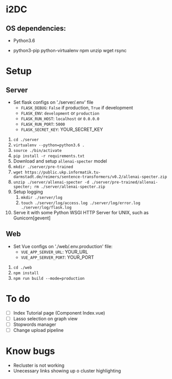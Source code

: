 # i2DC

## OS dependencies:
* Python3.6

* python3-pip python-virtualenv npm unzip wget rsync

# Setup

## Server
* Set flask configs on './server/.env' file
  * `FLASK_DEBUG`: `False` if production, `True` if development
  * `FLASK_ENV`: `development` or `production`
  * `FLASK_RUN_HOST`: `localhost` or `0.0.0.0`
  * `FLASK_RUN_PORT`: `5000`
  * `FLASK_SECRET_KEY`: YOUR_SECRET_KEY

1. `cd ./server`
2. `virtualenv --python=python3.6 .`
3. `source ./bin/activate`
4. `pip install -r requirements.txt`
5. Download and setup `allenai-specter` model
  1. `mkdir ./server/pre-trained`
  2. `wget https://public.ukp.informatik.tu-darmstadt.de/reimers/sentence-transformers/v0.2/allenai-specter.zip`
  3. `unzip ./server/allenai-specter -d ./server/pre-trained/allenai-specter; rm ./server/allenai-specter.zip`
6. Setup logging
   1. `mkdir ./server/log`
   2. `touch ./server/log/access.log ./server/log/error.log ./server/log/flask.log`
7. Serve it with some Python WSGI HTTP Server for UNIX, such as Gunicorn[gevent]

## Web
* Set Vue configs on './web/.env.production' file:
  * `VUE_APP_SERVER_URL`: YOUR_URL
  * `VUE_APP_SERVER_PORT`: YOUR_PORT

1. `cd ./web`
2. `npm install`
3. `npm run build --mode=production`

# To do
*   [ ] Index Tutorial page (Component Index.vue)
*   [ ] Lasso selection on graph view
*   [ ] Stopwords manager
*   [ ] Change upload pipeline

# Know bugs
* Recluster is not working
* Unecessary links showing up o cluster highlighting